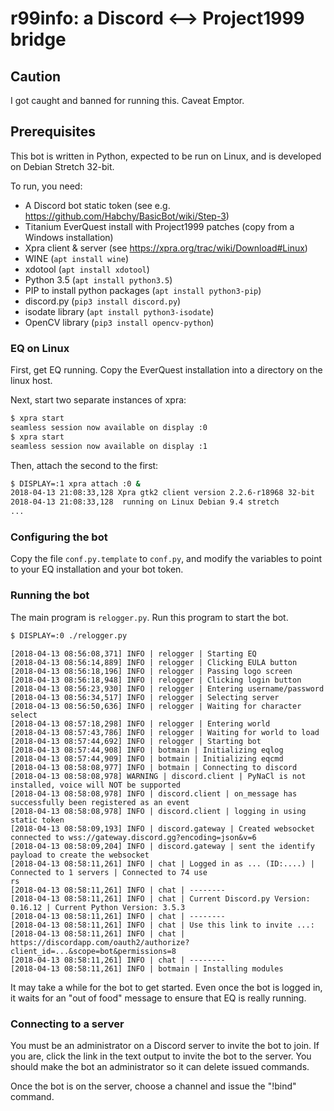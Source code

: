 # r99info: a Discord <--> Project1999 bridge

## Caution
I got caught and banned for running this.  Caveat Emptor.

## Prerequisites
This bot is written in Python, expected to be run on Linux, and is developed on
Debian Stretch 32-bit.

To run, you need:
* A Discord bot static token (see e.g. https://github.com/Habchy/BasicBot/wiki/Step-3)
* Titanium EverQuest install with Project1999 patches (copy from a Windows installation)
* Xpra client & server (see https://xpra.org/trac/wiki/Download#Linux)
* WINE (```apt install wine```)
* xdotool (```apt install xdotool```)
* Python 3.5 (```apt install python3.5```)
* PIP to install python packages (```apt install python3-pip```)
* discord.py (```pip3 install discord.py```)
* isodate library (```apt install python3-isodate```)
* OpenCV library (```pip3 install opencv-python```)


### EQ on Linux
First, get EQ running.  Copy the EverQuest installation into a directory on
the linux host.

Next, start two separate instances of xpra:

```sh
$ xpra start
seamless session now available on display :0
$ xpra start
seamless session now available on display :1 
```

Then, attach the second to the first:
```sh
$ DISPLAY=:1 xpra attach :0 &
2018-04-13 21:08:33,128 Xpra gtk2 client version 2.2.6-r18968 32-bit
2018-04-13 21:08:33,128  running on Linux Debian 9.4 stretch
...
```

### Configuring the bot
Copy the file `conf.py.template` to `conf.py`, and modify the variables to point to
your EQ installation and your bot token.


### Running the bot
The main program is `relogger.py`.  Run this program to start the bot.
```sh
$ DISPLAY=:0 ./relogger.py
```

```
[2018-04-13 08:56:08,371] INFO | relogger | Starting EQ
[2018-04-13 08:56:14,889] INFO | relogger | Clicking EULA button
[2018-04-13 08:56:18,196] INFO | relogger | Passing logo screen
[2018-04-13 08:56:18,948] INFO | relogger | Clicking login button
[2018-04-13 08:56:23,930] INFO | relogger | Entering username/password
[2018-04-13 08:56:34,517] INFO | relogger | Selecting server
[2018-04-13 08:56:50,636] INFO | relogger | Waiting for character select
[2018-04-13 08:57:18,298] INFO | relogger | Entering world
[2018-04-13 08:57:43,786] INFO | relogger | Waiting for world to load
[2018-04-13 08:57:44,692] INFO | relogger | Starting bot
[2018-04-13 08:57:44,908] INFO | botmain | Initializing eqlog
[2018-04-13 08:57:44,909] INFO | botmain | Initializing eqcmd
[2018-04-13 08:58:08,977] INFO | botmain | Connecting to discord 
[2018-04-13 08:58:08,978] WARNING | discord.client | PyNaCl is not installed, voice will NOT be supported
[2018-04-13 08:58:08,978] INFO | discord.client | on_message has successfully been registered as an event
[2018-04-13 08:58:08,978] INFO | discord.client | logging in using static token
[2018-04-13 08:58:09,193] INFO | discord.gateway | Created websocket connected to wss://gateway.discord.gg?encoding=json&v=6
[2018-04-13 08:58:09,204] INFO | discord.gateway | sent the identify payload to create the websocket
[2018-04-13 08:58:11,261] INFO | chat | Logged in as ... (ID:....) | Connected to 1 servers | Connected to 74 use
rs
[2018-04-13 08:58:11,261] INFO | chat | --------
[2018-04-13 08:58:11,261] INFO | chat | Current Discord.py Version: 0.16.12 | Current Python Version: 3.5.3
[2018-04-13 08:58:11,261] INFO | chat | --------
[2018-04-13 08:58:11,261] INFO | chat | Use this link to invite ...:
[2018-04-13 08:58:11,261] INFO | chat | https://discordapp.com/oauth2/authorize?client_id=...&scope=bot&permissions=8
[2018-04-13 08:58:11,261] INFO | chat | --------
[2018-04-13 08:58:11,261] INFO | botmain | Installing modules 
```

It may take a while for the bot to get started.  Even once the bot is logged in, it waits for an "out of food" message to ensure
that EQ is really running.

### Connecting to a server
You must be an administrator on a Discord server to invite the bot to join.  If you are,
click the link in the text output to invite the bot to the server.  You should make the
bot an administrator so it can delete issued commands.

Once the bot is on the server, choose a channel and issue the "!bind" command.

